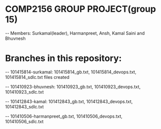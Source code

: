 # COMP2156 GROUP PROJECT(group 15)
-- Members: Surkamal(leader), Harmanpreet, Ansh, Kamal Saini and Bhuvnesh 

# Branches in this repository:
-- 101415814-surkamal: 101415814_gb.txt, 101415814_devops.txt, 101415814_sdlc.txt files created  

-- 101410923-bhuvnesh: 101410923_gb.txt, 101410923_devops.txt, 101410923_sdlc.txt 

-- 101412843-kamal: 101412843_gb.txt, 101412843_devops.txt, 101412843_sdlc.txt

-- 101410506-harmanpreet_gb.txt, 101410506_devops.txt, 101410506_sdlc.txt